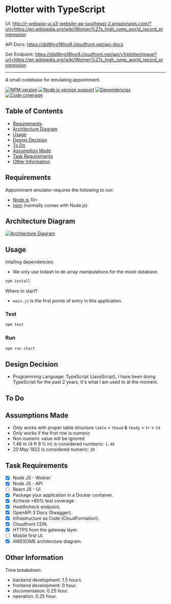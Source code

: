 # Plotter with TypeScript

UI: http://r-webapp-ui.s3-website-ap-southeast-2.amazonaws.com/?url=https://en.wikipedia.org/wiki/Women%27s_high_jump_world_record_progression

API Docs: https://did9hrg18lno9.cloudfront.net/api-docs

Get Endpoint: https://did9hrg18lno9.cloudfront.net/api/v1/plotter/image?url=https://en.wikipedia.org/wiki/Women%27s_high_jump_world_record_progression

---

A small codebase for emulating appointment.

[![NPM version][shield-npm]](#)
[![Node.js version support][shield-node]](#)
[![Dependencies][shield-dependencies]](#)
[![Code coverage][shield-coverage]](#)

## Table of Contents

- [Requirements](#requirements)
- [Architecture Diagram](#architecture-diagram)
- [Usage](#usage)
- [Design Decision](#design-decision)
- [To Do](#to-do)
- [Assumption Made](#assumptions-made)
- [Task Requirements](#task-requirements)
- [Other Information](#other-information)

## Requirements

Appointment emulator requires the following to run:

- [Node.js][node] 10+
- [npm][npm] (normally comes with Node.js)

## Architecture Diagram

[![Architecture Diagram][architecture-diagram]](https://d2v3ocmqltf3x3.cloudfront.net/R/r-plotter.png)

## Usage

Intalling dependencies:

- We only use lodash to do array manipulations for the mock database.

```sh
npm install
```

Where to start?

- `main.js` is the first points of entry in this application.

### Test

```sh
npm test
```

### Run

```sh
npm run start
```

## Design Decision

- Programming Language: TypeScript (JavaScript), I have been doing TypeScript for the past 2 years, It's what I am used to at the moment.

## To Do

## Assumptions Made

- Only works with proper table structure `table` > `thead` & `tbody` > `tr` > `td`
- Only works if the first row is numeric
- Non numeric value will be ignored
- 1.46 m (4 ft 9 1⁄2 in) is considered numberic: `1.46`
- 20 May 1922 is considered numeric: `20`

## Task Requirements

- [x] Node JS - Wokrer
- [x] Node JS - API
- [ ] React JS - UI
- [x] Package your application in a Docker container.
- [x] Achieve >80% test coverage.
- [x] Healthcheck endpoint.
- [x] OpenAPI 3 Docs (Swagger).
- [x] Infrastructure as Code (CloudFormation).
- [x] Cloudfront CDN.
- [x] HTTPS from the gateway layer.
- [ ] Mobile first UI.
- [x] AWESOME architecture diagram.

## Other Information

Time breakdown:

- backend development: 1.5 hours.
- frontend development: 0 hour.
- documentation: 0.25 hour.
- operation: 0.25 hour.

[node]: https://nodejs.org/
[npm]: https://www.npmjs.com/
[shield-coverage]: https://img.shields.io/badge/coverage-97%44-brightgreen.svg
[shield-dependencies]: https://img.shields.io/badge/dependencies-up%20to%20date-brightgreen.svg
[shield-license]: https://img.shields.io/badge/license-MIT-blue.svg
[shield-node]: https://img.shields.io/badge/node.js%20support-10.16.2-brightgreen.svg
[shield-npm]: https://img.shields.io/badge/npm-v6.9.0-blue.svg
[architecture-diagram]: https://d2v3ocmqltf3x3.cloudfront.net/R/r-appointment.png
